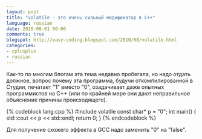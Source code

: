```yaml
---
layout: post
title: "volatile - это очень сильный модификатор в С++"
language: russian
date: 2010-08-01 00:00
comments: true
blogspot: http://easy-coding.blogspot.com/2010/08/volatile.html
categories:
- cplusplus
- russian
---
```

Как-то по многим блогам эта тема недавно пробегала, но надо отдать должное, вопрос почему эта программа, будучи откомпилированной в Студии, печатает "1" вместо "0", озадачивает даже опытных программистов на С++ (или по крайней мере они дают неправильное объяснение причины происходящего).

{% codeblock lang:cpp %}
#include <iostream>
volatile const char* p = "0";
int main() {
  std::cout << p << std::endl;
  return 0;
}
{% endcodeblock %}

Для получение схожего эффекта в GCC надо заменить "0" на "false".
